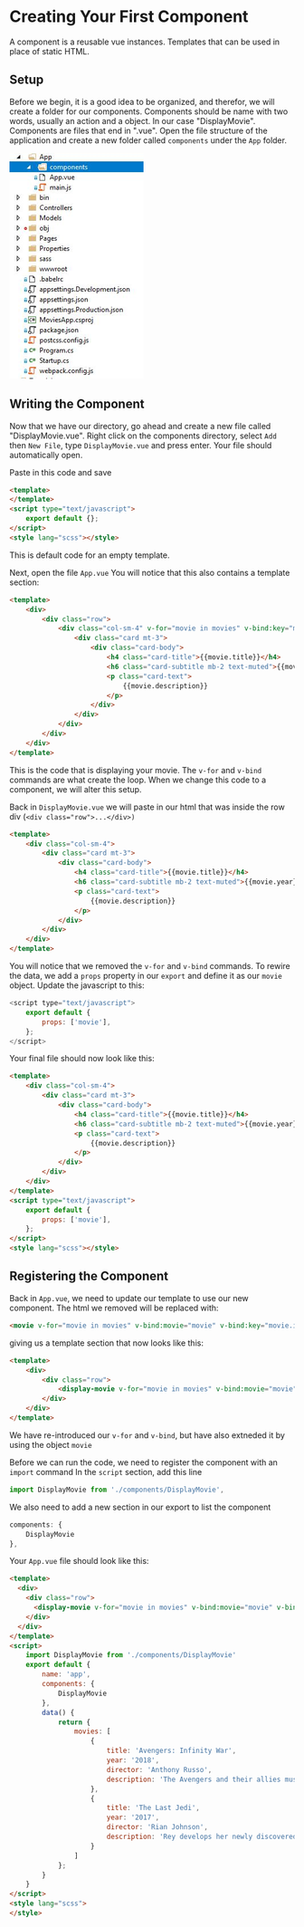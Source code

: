 # Creating Your First Component
A component is a reusable vue instances.  Templates that can be used in place of static HTML.

## Setup
Before we begin, it is a good idea to be organized, and therefor, we will create a folder for our components.  Components should be name with two words, usually an action and a object. In our case "DisplayMovie".  Components are files that end in ".vue".
Open the file structure of the application and create a new folder called `components` under the `App` folder.

![Create Components Directory](images/CreateComponentsDir.jpg)

## Writing the Component
Now that we have our directory, go ahead and create a new file called "DisplayMovie.vue".
Right click on the components directory, select `Add` then `New File`, type `DisplayMovie.vue` and press enter.
Your file should automatically open.

Paste in this code and save
```html
<template>
</template>
<script type="text/javascript">
	export default {};
</script>
<style lang="scss"></style>
```
This is default code for an empty template.

Next, open the file `App.vue`
You will notice that this also contains a template section:
```html
<template>
	<div>
		<div class="row">
			<div class="col-sm-4" v-for="movie in movies" v-bind:key="movie.id">
				<div class="card mt-3">
					<div class="card-body">
						<h4 class="card-title">{{movie.title}}</h4>
						<h6 class="card-subtitle mb-2 text-muted">{{movie.year}} - {{movie.director}}</h6>
						<p class="card-text">
							{{movie.description}}
						</p>
					</div>
				</div>
			</div>
		</div>
	</div>
</template>
```
This is the code that is displaying your movie.  The `v-for` and `v-bind` commands are what create the loop.  When we change this code to a component, we will alter this setup.

Back in `DisplayMovie.vue` we will paste in our html that was inside the row div (`<div class="row">...</div>)`
```html
<template>
	<div class="col-sm-4">
		<div class="card mt-3">
			<div class="card-body">
				<h4 class="card-title">{{movie.title}}</h4>
				<h6 class="card-subtitle mb-2 text-muted">{{movie.year}} - {{movie.director}}</h6>
				<p class="card-text">
					{{movie.description}}
				</p>
			</div>
		</div>
	</div>
</template>
```
You will notice that we removed the `v-for` and `v-bind` commands.  To rewire the data, we add a `props` property in our `export` and define it as our `movie` object.
Update the javascript to this:
```javascript
<script type="text/javascript">
	export default {
		props: ['movie'],
	};
</script>
```

Your final file should now look like this:
```html
<template>
	<div class="col-sm-4">
		<div class="card mt-3">
			<div class="card-body">
				<h4 class="card-title">{{movie.title}}</h4>
				<h6 class="card-subtitle mb-2 text-muted">{{movie.year}} - {{movie.director}}</h6>
				<p class="card-text">
					{{movie.description}}
				</p>
			</div>
		</div>
	</div>
</template>
<script type="text/javascript">
	export default {
		props: ['movie'],
	};
</script>
<style lang="scss"></style>
```
## Registering the Component
Back in `App.vue`, we need to update our template to use our new component.  The html we removed will be replaced with:
```html
<movie v-for="movie in movies" v-bind:movie="movie" v-bind:key="movie.id"></movie>
```
giving us a template section that now looks like this:
```html
<template>
	<div>
		<div class="row">
			<display-movie v-for="movie in movies" v-bind:movie="movie" v-bind:key="movie.id"></display-movie>
		</div>
	</div>
</template>
```
We have re-introduced our `v-for` and `v-bind`, but have also extneded it by using the object `movie`

Before we can run the code, we need to register the component with an `import` command 
In the `script` section, add this line
```javascript
import DisplayMovie from './components/DisplayMovie',
```
We also need to add a new section in our export to list the component
```javascript
components: {
	DisplayMovie
},
```
Your `App.vue` file should look like this:
```html
<template>
  <div>
    <div class="row">
      <display-movie v-for="movie in movies" v-bind:movie="movie" v-bind:key="movie.id"></display-movie>
    </div>
  </div>
</template>
<script>
	import DisplayMovie from './components/DisplayMovie'
	export default {
		name: 'app',
		components: {
			DisplayMovie
		},
		data() {
			return {
				movies: [
					{
						title: 'Avengers: Infinity War',
						year: '2018',
						director: 'Anthony Russo',
						description: 'The Avengers and their allies must be willing to sacrifice all in an attempt to defeat the powerful Thanos before his blitz of devastation and ruin puts an end to the universe.'
					},
					{
						title: 'The Last Jedi',
						year: '2017',
						director: 'Rian Johnson',
						description: 'Rey develops her newly discovered abilities with the guidance of Luke Skywalker, who is unsettled by the strength of her powers. Meanwhile, the Resistance prepares for battle with the First Order.'
					}
				]
			};
		}
	}
</script>
<style lang="scss">
</style>
```